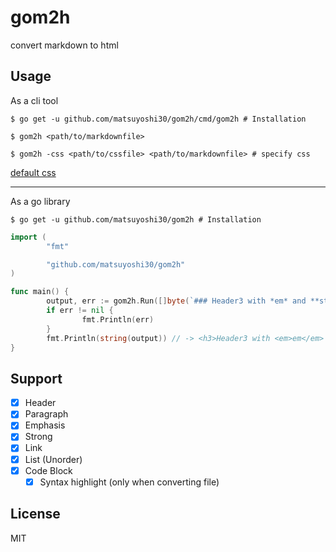 # gom2h

convert markdown to html

## Usage

As a cli tool

```
$ go get -u github.com/matsuyoshi30/gom2h/cmd/gom2h # Installation

$ gom2h <path/to/markdownfile>

$ gom2h -css <path/to/cssfile> <path/to/markdownfile> # specify css
```

[default css](https://github.com/sindresorhus/github-markdown-css)

---

As a go library

```
$ go get -u github.com/matsuyoshi30/gom2h # Installation
```

```go
import (
        "fmt"

        "github.com/matsuyoshi30/gom2h"
)

func main() {
        output, err := gom2h.Run([]byte(`### Header3 with *em* and **strong**`))
        if err != nil {
                fmt.Println(err)
        }
        fmt.Println(string(output)) // -> <h3>Header3 with <em>em</em> and <strong>strong</strong></h3>
}
```

## Support

- [x] Header
- [x] Paragraph
- [x] Emphasis
- [x] Strong
- [x] Link
- [x] List (Unorder)
- [x] Code Block
  - [x] Syntax highlight (only when converting file)

## License

MIT
